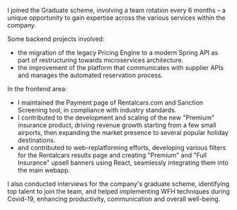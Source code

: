I joined the Graduate scheme, involving a team rotation every 6 months – a unique opportunity to gain expertise across the various services within the company.

Some backend projects involved:

- the migration of the legacy Pricing Engine to a modern Spring API as part of restructuring towards microservices architecture.
- the improvement of the platform that communicates with supplier APIs and manages the automated reservation process.

In the frontend area:

- I maintained the Payment page of Rentalcars.com and Sanction Screening tool, in compliance with industry standards.
- I contributed to the development and scaling of the new "Premium" insurance product, driving revenue growth starting from a few small airports, then expanding the market presence to several popular holiday destinations.
- and contributed to web-replatforming efforts, developing various filters for the Rentalcars results page and creating "Premium" and "Full Insurance" upsell banners using React, seamlessly integrating them into the main webapp.

I also conducted interviews for the company's graduate scheme, identifying top talent to join the team, and helped implementing WFH techniques during Covid-19, enhancing productivity, communication and overall well-being.
